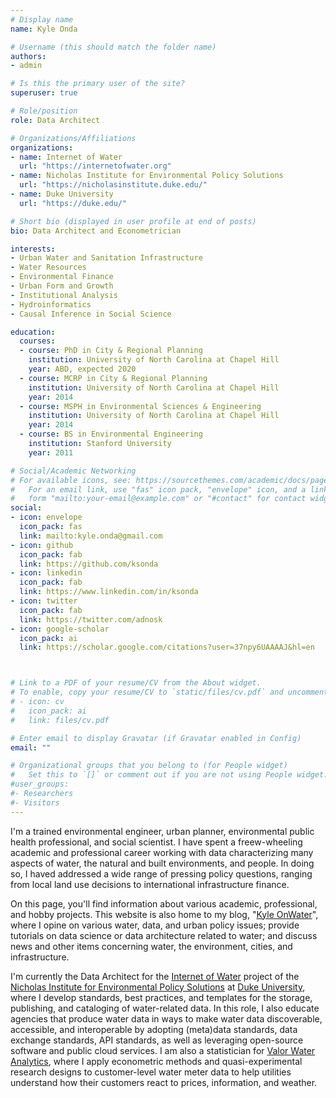 ```yaml
---
# Display name
name: Kyle Onda

# Username (this should match the folder name)
authors:
- admin

# Is this the primary user of the site?
superuser: true

# Role/position
role: Data Architect

# Organizations/Affiliations
organizations:
- name: Internet of Water
  url: "https://internetofwater.org"
- name: Nicholas Institute for Environmental Policy Solutions
  url: "https://nicholasinstitute.duke.edu/"
- name: Duke University
  url: "https://duke.edu/"

# Short bio (displayed in user profile at end of posts)
bio: Data Architect and Econometrician

interests:
- Urban Water and Sanitation Infrastructure
- Water Resources
- Environmental Finance
- Urban Form and Growth
- Institutional Analysis
- Hydroinformatics
- Causal Inference in Social Science

education:
  courses:
  - course: PhD in City & Regional Planning
    institution: University of North Carolina at Chapel Hill
    year: ABD, expected 2020
  - course: MCRP in City & Regional Planning
    institution: University of North Carolina at Chapel Hill
    year: 2014
  - course: MSPH in Environmental Sciences & Engineering
    institution: University of North Carolina at Chapel Hill
    year: 2014
  - course: BS in Environmental Engineering
    institution: Stanford University
    year: 2011

# Social/Academic Networking
# For available icons, see: https://sourcethemes.com/academic/docs/page-builder/#icons
#   For an email link, use "fas" icon pack, "envelope" icon, and a link in the
#   form "mailto:your-email@example.com" or "#contact" for contact widget.
social:
- icon: envelope
  icon_pack: fas
  link: mailto:kyle.onda@gmail.com
- icon: github
  icon_pack: fab
  link: https://github.com/ksonda
- icon: linkedin
  icon_pack: fab
  link: https://www.linkedin.com/in/ksonda
- icon: twitter
  icon_pack: fab
  link: https://twitter.com/adnosk
- icon: google-scholar
  icon_pack: ai
  link: https://scholar.google.com/citations?user=37npy6UAAAAJ&hl=en



# Link to a PDF of your resume/CV from the About widget.
# To enable, copy your resume/CV to `static/files/cv.pdf` and uncomment the lines below.
# - icon: cv
#   icon_pack: ai
#   link: files/cv.pdf

# Enter email to display Gravatar (if Gravatar enabled in Config)
email: ""

# Organizational groups that you belong to (for People widget)
#   Set this to `[]` or comment out if you are not using People widget.
#user_groups:
#- Researchers
#- Visitors
---
```


I'm a trained environmental engineer, urban planner, environmental public health professional, and social scientist. I have spent a freew-wheeling academic and professional career working with data characterizing many aspects of water, the natural and built environments, and people. In doing so, I haved addressed a wide range of pressing policy questions, ranging from local land use decisions to international infrastructure finance.

On this page, you'll find  information about various academic, professional, and hobby projects. This website is also home to my blog, "[Kyle OnWater](https://www.kyleonda.com/post/)", where I opine on various water, data, and urban policy issues; provide tutorials on data science or data architecture related to water; and discuss news and other items concerning water, the environment, cities, and infrastructure.  

I'm currently the Data Architect for the [Internet of Water](https://internetofwater.org) project of the [Nicholas Institute for Environmental Policy Solutions](https://nicholasinstitute.duke.edu) at [Duke University](https://duke.edu), where I develop standards, best practices, and templates for the storage, publishing, and cataloging of water-related data. In this role, I also educate agencies that produce water data in ways to make water data discoverable, accessible, and interoperable by adopting (meta)data standards, data exchange standards, API standards, as well as leveraging open-source software and public cloud services. I am also a statistician for [Valor Water Analytics](https://valorwater.com), where I apply econometric methods and quasi-experimental research designs to customer-level water meter data to help utilities understand how their customers react to prices, information, and weather.



